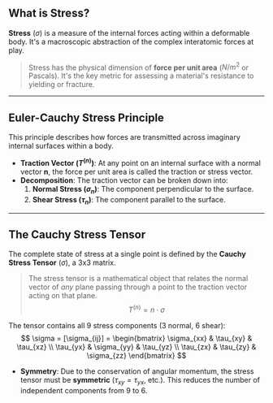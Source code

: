 ## What is Stress?
**Stress** ($\sigma$) is a measure of the internal forces acting within a deformable body. It's a macroscopic abstraction of the complex interatomic forces at play.

> Stress has the physical dimension of **force per unit area** ($N/m^2$ or Pascals). It's the key metric for assessing a material's resistance to yielding or fracture.

---

## Euler-Cauchy Stress Principle
This principle describes how forces are transmitted across imaginary internal surfaces within a body.
- **Traction Vector ($T^{(n)}$)**: At any point on an internal surface with a normal vector **n**, the force per unit area is called the traction or stress vector.
- **Decomposition**: The traction vector can be broken down into:
  1.  **Normal Stress ($\sigma_n$)**: The component perpendicular to the surface.
  2.  **Shear Stress ($\tau_n$)**: The component parallel to the surface.



---

## The Cauchy Stress Tensor
The complete state of stress at a single point is defined by the **Cauchy Stress Tensor** ($\sigma$), a 3x3 matrix.

> The stress tensor is a mathematical object that relates the normal vector of *any* plane passing through a point to the traction vector acting on that plane.
> $$ T^{(n)} = n \cdot \sigma $$

The tensor contains all 9 stress components (3 normal, 6 shear):
$$ \sigma = [\sigma_{ij}] = \begin{bmatrix} \sigma_{xx} & \tau_{xy} & \tau_{xz} \\ \tau_{yx} & \sigma_{yy} & \tau_{yz} \\ \tau_{zx} & \tau_{zy} & \sigma_{zz} \end{bmatrix} $$
- **Symmetry**: Due to the conservation of angular momentum, the stress tensor must be **symmetric** ($\tau_{xy} = \tau_{yx}$, etc.). This reduces the number of independent components from 9 to 6.